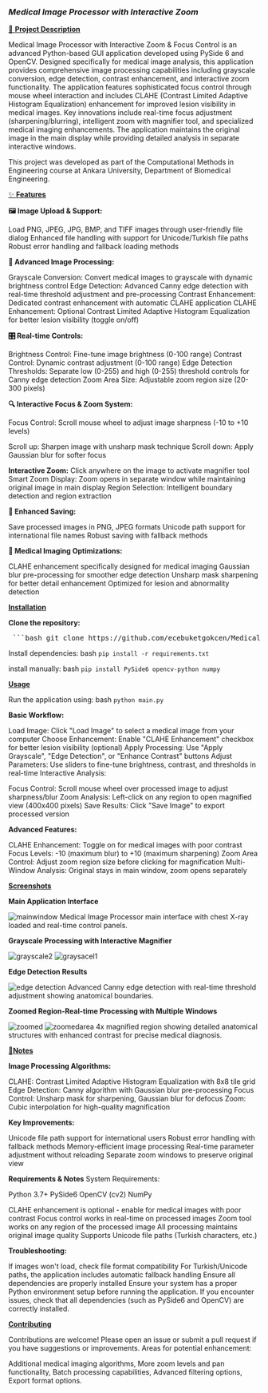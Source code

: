 ### _**Medical Image Processor with Interactive Zoom**_


[🧠 **Project Description**](url)

Medical Image Processor with Interactive Zoom & Focus Control is an advanced Python-based GUI application developed using PySide 6 and OpenCV. Designed specifically for medical image analysis, this application provides comprehensive image processing capabilities including grayscale conversion, edge detection, contrast enhancement, and interactive zoom functionality. The application features sophisticated focus control through mouse wheel interaction and includes CLAHE (Contrast Limited Adaptive Histogram Equalization) enhancement for improved lesion visibility in medical images.
Key innovations include real-time focus adjustment (sharpening/blurring), intelligent zoom with magnifier tool, and specialized medical imaging enhancements. The application maintains the original image in the main display while providing detailed analysis in separate interactive windows.

This project was developed as part of the Computational Methods in Engineering course at Ankara University, Department of Biomedical Engineering.

[✨ **Features**](url)

**🖼️ Image Upload & Support:**

Load PNG, JPEG, JPG, BMP, and TIFF images through user-friendly file dialog
Enhanced file handling with support for Unicode/Turkish file paths
Robust error handling and fallback loading methods

**🔄 Advanced Image Processing:**

Grayscale Conversion: Convert medical images to grayscale with dynamic brightness control
Edge Detection: Advanced Canny edge detection with real-time threshold adjustment and pre-processing
Contrast Enhancement: Dedicated contrast enhancement with automatic CLAHE application
CLAHE Enhancement: Optional Contrast Limited Adaptive Histogram Equalization for better lesion visibility (toggle on/off)

**🎛️ Real-time Controls:**

Brightness Control: Fine-tune image brightness (0-100 range)
Contrast Control: Dynamic contrast adjustment (0-100 range)
Edge Detection Thresholds: Separate low (0-255) and high (0-255) threshold controls for Canny edge detection
Zoom Area Size: Adjustable zoom region size (20-300 pixels)

**🔍 Interactive Focus & Zoom System:**

Focus Control: Scroll mouse wheel to adjust image sharpness (-10 to +10 levels)

Scroll up: Sharpen image with unsharp mask technique
Scroll down: Apply Gaussian blur for softer focus


**Interactive Zoom:** Click anywhere on the image to activate magnifier tool
Smart Zoom Display: Zoom opens in separate window while maintaining original image in main display
Region Selection: Intelligent boundary detection and region extraction

**💾 Enhanced Saving:**

Save processed images in PNG, JPEG formats
Unicode path support for international file names
Robust saving with fallback methods

**🎯 Medical Imaging Optimizations:**

CLAHE enhancement specifically designed for medical imaging
Gaussian blur pre-processing for smoother edge detection
Unsharp mask sharpening for better detail enhancement
Optimized for lesion and abnormality detection


[**Installation**](url)

**Clone the repository:**
<pre> ```bash git clone https://github.com/ecebuketgokcen/Medical-Image-Processor-with-Interactive-Zoom.git cd Medical-Image-Processor-with-Interactive-Zoom ``` </pre>

Install dependencies: bash `pip install -r requirements.txt `

install manually: bash `pip install PySide6 opencv-python numpy`

[**Usage**](url)

Run the application using: bash `python main.py`

**Basic Workflow:**

Load Image: Click "Load Image" to select a medical image from your computer
Choose Enhancement: Enable "CLAHE Enhancement" checkbox for better lesion visibility (optional)
Apply Processing: Use "Apply Grayscale", "Edge Detection", or "Enhance Contrast" buttons
Adjust Parameters: Use sliders to fine-tune brightness, contrast, and thresholds in real-time
Interactive Analysis:

   Focus Control: Scroll mouse wheel over processed image to adjust sharpness/blur
   Zoom Analysis: Left-click on any region to open magnified view (400x400 pixels)
Save Results: Click "Save Image" to export processed version

**Advanced Features:**

CLAHE Enhancement: Toggle on for medical images with poor contrast
Focus Levels: -10 (maximum blur) to +10 (maximum sharpening)
Zoom Area Control: Adjust zoom region size before clicking for magnification
Multi-Window Analysis: Original stays in main window, zoom opens separately



[**Screenshots**](url)

**Main Application Interface**

![mainwindow](https://github.com/user-attachments/assets/34e40f92-1813-4b3a-92d7-ea5f74b6e044)
Medical Image Processor main interface with chest X-ray loaded and real-time control panels.



**Grayscale Processing with Interactive Magnifier** 

![grayscale2](https://github.com/user-attachments/assets/15905775-bf3f-4a78-b6f1-bc39b1cf3d52)
![graysacel1](https://github.com/user-attachments/assets/c5cd9190-4bca-4cbc-92b3-169e3d8368ec)



**Edge Detection Results**

![edge detection](https://github.com/user-attachments/assets/bd5523e2-5b0b-4c5c-82df-b23153c62f63)
Advanced Canny edge detection with real-time threshold adjustment showing anatomical boundaries.


**Zoomed Region-Real-time Processing with Multiple Windows**

![zoomed](https://github.com/user-attachments/assets/6fa96bce-181b-4820-be61-664e493e03d1)
![zoomedarea](https://github.com/user-attachments/assets/8170dd2a-3ae5-4c57-82b2-cdf39df8853b)
4x magnified region showing detailed anatomical structures with enhanced contrast for precise medical diagnosis.



[📝**Notes**](url)

**Image Processing Algorithms:**

CLAHE: Contrast Limited Adaptive Histogram Equalization with 8x8 tile grid
Edge Detection: Canny algorithm with Gaussian blur pre-processing
Focus Control: Unsharp mask for sharpening, Gaussian blur for defocus
Zoom: Cubic interpolation for high-quality magnification

**Key Improvements:**

Unicode file path support for international users
Robust error handling with fallback methods
Memory-efficient image processing
Real-time parameter adjustment without reloading
Separate zoom windows to preserve original view

**Requirements & Notes**
System Requirements:

Python 3.7+
PySide6
OpenCV (cv2)
NumPy

CLAHE enhancement is optional - enable for medical images with poor contrast
Focus control works in real-time on processed images
Zoom tool works on any region of the processed image
All processing maintains original image quality
Supports Unicode file paths (Turkish characters, etc.)

**Troubleshooting:**

If images won't load, check file format compatibility
For Turkish/Unicode paths, the application includes automatic fallback handling
Ensure all dependencies are properly installed
Ensure your system has a proper Python environment setup before running the application. If you encounter issues, check that all dependencies (such as PySide6 and OpenCV) are correctly installed.



[**Contributing**](url)

Contributions are welcome! Please open an issue or submit a pull request if you have suggestions or improvements. Areas for potential enhancement:

Additional medical imaging algorithms,
More zoom levels and pan functionality,
Batch processing capabilities,
Advanced filtering options,
Export format options.

